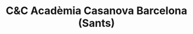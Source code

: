 ---
title: "C&C Acadèmia Casanova Barcelona (Sants)"
url: /barcelona/cundc-academia-casanova-barcelona-sants/
shop: Friseur
---